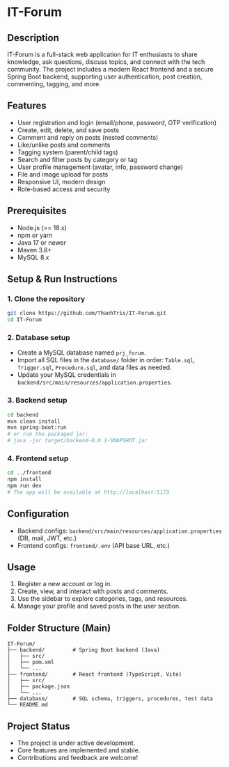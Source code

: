 # IT-Forum

## Description
IT-Forum is a full-stack web application for IT enthusiasts to share knowledge, ask questions, discuss topics, and connect with the tech community. The project includes a modern React frontend and a secure Spring Boot backend, supporting user authentication, post creation, commenting, tagging, and more.

## Features
- User registration and login (email/phone, password, OTP verification)
- Create, edit, delete, and save posts
- Comment and reply on posts (nested comments)
- Like/unlike posts and comments
- Tagging system (parent/child tags)
- Search and filter posts by category or tag
- User profile management (avatar, info, password change)
- File and image upload for posts
- Responsive UI, modern design
- Role-based access and security

## Prerequisites
- Node.js (>= 18.x)
- npm or yarn
- Java 17 or newer
- Maven 3.8+
- MySQL 8.x

## Setup & Run Instructions

### 1. Clone the repository
```bash
git clone https://github.com/ThanhTris/IT-Forum.git
cd IT-Forum
```

### 2. Database setup
- Create a MySQL database named `prj_forum`.
- Import all SQL files in the `database/` folder in order: `Table.sql`, `Trigger.sql`, `Procedure.sql`, and data files as needed.
- Update your MySQL credentials in `backend/src/main/resources/application.properties`.

### 3. Backend setup
```bash
cd backend
mvn clean install
mvn spring-boot:run
# or run the packaged jar:
# java -jar target/backend-0.0.1-SNAPSHOT.jar
```

### 4. Frontend setup
```bash
cd ../frontend
npm install
npm run dev
# The app will be available at http://localhost:5173
```

## Configuration
- Backend configs: `backend/src/main/resources/application.properties` (DB, mail, JWT, etc.)
- Frontend configs: `frontend/.env` (API base URL, etc.)

## Usage
1. Register a new account or log in.
2. Create, view, and interact with posts and comments.
3. Use the sidebar to explore categories, tags, and resources.
4. Manage your profile and saved posts in the user section.

## Folder Structure (Main)
```
IT-Forum/
├── backend/         # Spring Boot backend (Java)
│   ├── src/
│   ├── pom.xml
│   └── ...
├── frontend/        # React frontend (TypeScript, Vite)
│   ├── src/
│   ├── package.json
│   └── ...
├── database/        # SQL schema, triggers, procedures, test data
└── README.md
```

## Project Status
- The project is under active development.
- Core features are implemented and stable.
- Contributions and feedback are welcome!